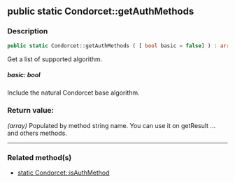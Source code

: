 ## public static Condorcet::getAuthMethods

### Description    

```php
public static Condorcet::getAuthMethods ( [ bool basic = false] ) : array
```

Get a list of supported algorithm.
    

##### **basic:** *bool*   
Include the natural Condorcet base algorithm.    


### Return value:   

*(array)* Populated by method string name. You can use it on getResult ... and others methods.


---------------------------------------

### Related method(s)      

* [static Condorcet::isAuthMethod](../Condorcet%20Class/public%20static%20Condorcet--isAuthMethod.md)    
